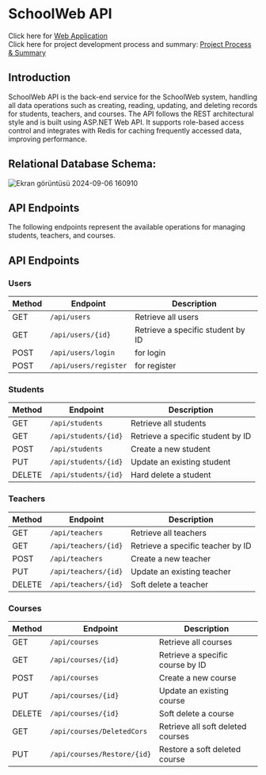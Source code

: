 # SchoolWeb API

Click here for [Web Application](https://github.com/aliatillaydemir/SchoolWebProject)  
Click here for project development process and summary: [Project Process & Summary](https://github.com/aliatillaydemir/SchoolWebApiProject/blob/master/Sunu.pdf)

## Introduction
SchoolWeb API is the back-end service for the SchoolWeb system, handling all data operations such as creating, reading, updating, and deleting records for students, teachers, and courses. The API follows the REST architectural style and is built using ASP.NET Web API. It supports role-based access control and integrates with Redis for caching frequently accessed data, improving performance.

## Relational Database Schema:
![Ekran görüntüsü 2024-09-06 160910](https://github.com/user-attachments/assets/7072f64d-8c71-4ee0-9983-bf390e6385db)


## API Endpoints
The following endpoints represent the available operations for managing students, teachers, and courses.

## API Endpoints

### Users
| Method | Endpoint                | Description                       |
|--------|-------------------------|-----------------------------------|
| GET    | `/api/users`          | Retrieve all users             |
| GET    | `/api/users/{id}`     | Retrieve a specific student by ID |
| POST   | `/api/users/login`          | for login              |
| POST    | `/api/users/register`     | for register        |

### Students
| Method | Endpoint                | Description                       |
|--------|-------------------------|-----------------------------------|
| GET    | `/api/students`          | Retrieve all students             |
| GET    | `/api/students/{id}`     | Retrieve a specific student by ID |
| POST   | `/api/students`          | Create a new student              |
| PUT    | `/api/students/{id}`     | Update an existing student        |
| DELETE | `/api/students/{id}`     | Hard delete a student             |

### Teachers
| Method | Endpoint                            | Description                       |
|--------|-------------------------------------|-----------------------------------|
| GET    | `/api/teachers`                     | Retrieve all teachers             |
| GET    | `/api/teachers/{id}`                | Retrieve a specific teacher by ID |
| POST   | `/api/teachers`                     | Create a new teacher              |
| PUT    | `/api/teachers/{id}`                | Update an existing teacher        |
| DELETE | `/api/teachers/{id}`                | Soft delete a teacher             |

### Courses
| Method | Endpoint                                 | Description                       |
|--------|------------------------------------------|-----------------------------------|
| GET    | `/api/courses`                           | Retrieve all courses              |
| GET    | `/api/courses/{id}`                      | Retrieve a specific course by ID  |
| POST   | `/api/courses`                           | Create a new course               |
| PUT    | `/api/courses/{id}`                      | Update an existing course         |
| DELETE | `/api/courses/{id}`                      | Soft delete a course              |
| GET    | `/api/courses/DeletedCors`               | Retrieve all soft deleted courses |
| PUT    | `/api/courses/Restore/{id}`              | Restore a soft deleted course     |

